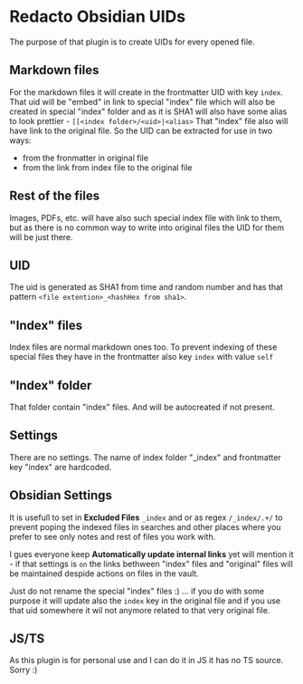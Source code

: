 # Redacto Obsidian UIDs
The purpose of that plugin is to create UIDs for every opened file.

## Markdown files
For the markdown files it will create in the frontmatter UID with key `index`.
That uid will be "embed" in link to special "index" file which will also be created in special "index" folder and as it is SHA1 will also have some alias to look prettier - `[[<index folder>/<uid>|<alias>`
That "index" file also will have link to the original file.
So the UID can be extracted for use in two ways:
- from the fronmatter in original file
- from the link from index file to the original file

## Rest of the files
Images, PDFs, etc. will have also such special index file with link to them, but as there is no common way to write into original files the UID for them will be just there.

## UID
The uid is generated as SHA1 from time and random number and has that pattern `<file extention>_<hashHex from sha1>`. 

## "Index" files
Index files are normal markdown ones too.
To prevent indexing of these special files they have in the frontmatter also key `index` with value `self`

## "Index" folder
That folder contain "index" files. And will be autocreated if not present.

## Settings
There are no settings. The name of index folder "_index" and frontmatter key "index" are hardcoded.

## Obsidian Settings
It is usefull to set in **Excluded Files** `_index` and or as regex `/_index/.+/` to prevent poping the indexed files in searches and other places where you prefer to see only notes and rest of files you work with.

I gues everyone keep **Automatically update internal links** yet will mention it - if that settings is `on` the links bethween "index" files and "original" files will be maintained despide actions on files in the vault.

Just do not rename the special "index" files :) ... if you do with some purpose it will update also the `index` key in the original file and if you use that uid somewhere it wil not anymore related to that very original file.

## JS/TS
As this plugin is for personal use and I can do it in JS it has no TS source. Sorry :)
